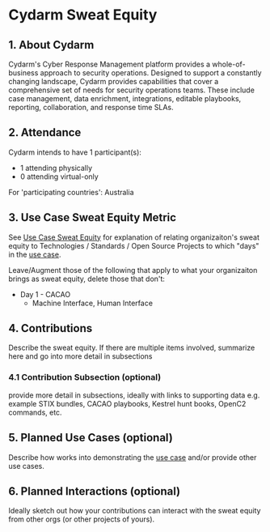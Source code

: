 # Cydarm Sweat Equity

## 1. About Cydarm
Cydarm's Cyber Response Management platform provides a whole-of-business approach to security operations. Designed to support a constantly changing landscape, Cydarm provides capabilities that cover a comprehensive set of needs for security operations teams. These include case management, data enrichment, integrations, editable playbooks, reporting, collaboration, and response time SLAs.

## 2. Attendance
Cydarm intends to have 1 participant(s): 
* 1 attending physically
* 0 attending virtual-only

For 'participating countries': Australia

## 3. Use Case Sweat Equity Metric
See [Use Case Sweat Equity](../UseCases/use_case_tech.md) for explanation
of relating organizaiton's sweat equity to
Technologies / Standards / Open Source Projects to which "days" in
the [use case](../UseCases/README.md).

Leave/Augment those of the following that apply 
to what your organizaiton brings as sweat equity,
delete those that don't:
* Day 1 - CACAO
  - Machine Interface, Human Interface

## 4. Contributions
Describe the sweat equity.
If there are multiple items involved, summarize here
and go into more detail in subsections

### 4.1 Contribution Subsection (optional)
provide more detail in subsections, ideally with links to supporting data
e.g. example STIX bundles, CACAO playbooks, Kestrel hunt books,
OpenC2 commands, etc.

## 5. Planned Use Cases (optional)
Describe how works into demonstrating the [use case](../UseCases/README.md)
and/or provide other use cases.

## 6. Planned Interactions (optional)
Ideally sketch out how your contributions can interact with the sweat equity
from other orgs (or other projects of yours).
